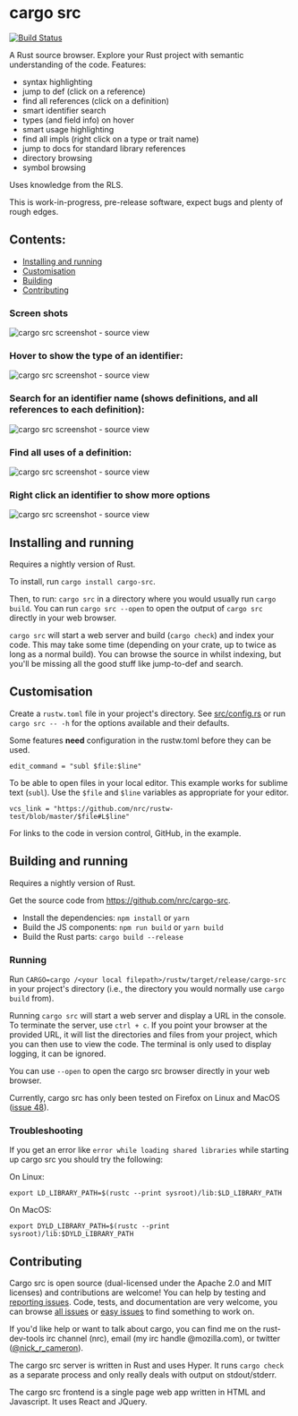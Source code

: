 # cargo src

[![Build Status](https://travis-ci.org/nrc/cargo-src.svg?branch=master)](https://travis-ci.org/nrc/cargo-src)

A Rust source browser. Explore your Rust project with semantic understanding of
the code. Features:

* syntax highlighting
* jump to def (click on a reference)
* find all references (click on a definition)
* smart identifier search
* types (and field info) on hover
* smart usage highlighting
* find all impls (right click on a type or trait name)
* jump to docs for standard library references
* directory browsing
* symbol browsing

Uses knowledge from the RLS.

This is work-in-progress, pre-release software, expect bugs and plenty of rough
edges.

## Contents:

* [Installing and running](#installing)
* [Customisation](#customisation)
* [Building](#building)
* [Contributing](#contributing)

### Screen shots

![cargo src screenshot - source view](overview.png)

### Hover to show the type of an identifier:

![cargo src screenshot - source view](type-on-hover.png)

### Search for an identifier name (shows definitions, and all references to each definition):

![cargo src screenshot - source view](ident-search.png)

### Find all uses of a definition:

![cargo src screenshot - source view](find-all-uses.png)

### Right click an identifier to show more options

![cargo src screenshot - source view](right-click.png)


## Installing and running

Requires a nightly version of Rust.

To install, run `cargo install cargo-src`.

Then, to run: `cargo src` in a directory where you would usually run `cargo build`.
You can run `cargo src --open` to open the output of `cargo src` directly in your
web browser.

`cargo src` will start a web server and build (`cargo check`) and index your code.
This may take some time (depending on your crate, up to twice as long as a normal
build). You can browse the source in whilst indexing, but you'll be missing all
the good stuff like jump-to-def and search.


## Customisation

Create a `rustw.toml` file in your project's directory. See [src/config.rs](src/config.rs)
or run `cargo src -- -h` for the options available and their defaults.

Some features **need** configuration in the rustw.toml before they can be
used.

```
edit_command = "subl $file:$line"
```

To be able to open files in your local editor. This example works for sublime
text (`subl`). Use the `$file` and `$line` variables as appropriate for your
editor.

```
vcs_link = "https://github.com/nrc/rustw-test/blob/master/$file#L$line"
```

For links to the code in version control, GitHub, in the example.


## Building and running

Requires a nightly version of Rust.

Get the source code from https://github.com/nrc/cargo-src.

* Install the dependencies: `npm install` or `yarn`
* Build the JS components: `npm run build` or `yarn build`
* Build the Rust parts: `cargo build --release`

### Running

Run `CARGO=cargo /<your local filepath>/rustw/target/release/cargo-src` in your
project's directory (i.e., the directory you would normally use `cargo build`
from).

Running `cargo src` will start a web server and display a URL in the console. To
terminate the server, use `ctrl + c`. If you point your browser at the provided
URL, it will list the directories and files from your project, which you can then
use to view the code. The terminal is only used to display logging, it can
be ignored.

You can use `--open` to open the cargo src browser directly in your web browser.

Currently, cargo src has only been tested on Firefox on Linux and MacOS
([issue 48](https://github.com/nrc/cargo-src/issues/48)).


### Troubleshooting

If you get an error like `error while loading shared libraries` while starting
up cargo src you should try the following:

On Linux:

```
export LD_LIBRARY_PATH=$(rustc --print sysroot)/lib:$LD_LIBRARY_PATH
```

On MacOS:

```
export DYLD_LIBRARY_PATH=$(rustc --print sysroot)/lib:$DYLD_LIBRARY_PATH
```

## Contributing

Cargo src is open source (dual-licensed under the Apache 2.0 and MIT licenses)
and contributions are welcome! You can help by testing and
[reporting issues](https://github.com/nrc/cargo-src/issues/new). Code, tests, and
documentation are very welcome, you can browse [all issues](https://github.com/nrc/cargo-src/issues)
or [easy issues](https://github.com/nrc/cargo-src/issues?q=is%3Aopen+is%3Aissue+label%3Aeasy)
to find something to work on.

If you'd like help or want to talk about cargo, you can find me on the
rust-dev-tools irc channel (nrc), email (my irc handle @mozilla.com), or
twitter ([@nick_r_cameron](https://twitter.com/nick_r_cameron)).

The cargo src server is written in Rust and uses Hyper. It runs `cargo check` as
a separate process and only really deals with output on stdout/stderr.

The cargo src frontend is a single page web app written in HTML and Javascript. It
uses React and JQuery.
